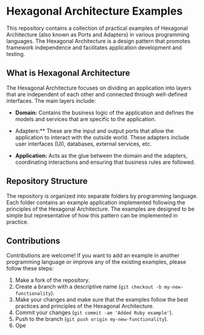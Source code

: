 # Hexagonal Architecture Examples

This repository contains a collection of practical examples of Hexagonal Architecture (also known as Ports and Adapters) in various programming languages. The Hexagonal Architecture is a design pattern that promotes framework independence and facilitates application development and testing.

## What is Hexagonal Architecture

The Hexagonal Architecture focuses on dividing an application into layers that are independent of each other and connected through well-defined interfaces. The main layers include:

- **Domain:** Contains the business logic of the application and defines the models and services that are specific to the application.
  
- Adapters:** These are the input and output ports that allow the application to interact with the outside world. These adapters include user interfaces (UI), databases, external services, etc.

- **Application:** Acts as the glue between the domain and the adapters, coordinating interactions and ensuring that business rules are followed.

## Repository Structure

The repository is organized into separate folders by programming language. Each folder contains an example application implemented following the principles of the Hexagonal Architecture. The examples are designed to be simple but representative of how this pattern can be implemented in practice.

## Contributions

Contributions are welcome! If you want to add an example in another programming language or improve any of the existing examples, please follow these steps:

1. Make a fork of the repository.
2. Create a branch with a descriptive name (`git checkout -b my-new-functionality`).
3. Make your changes and make sure that the examples follow the best practices and principles of the Hexagonal Architecture.
4. Commit your changes (`git commit -am 'Added Ruby example'`).
5. Push to the branch (`git push origin my-new-functionality`).
6. Ope